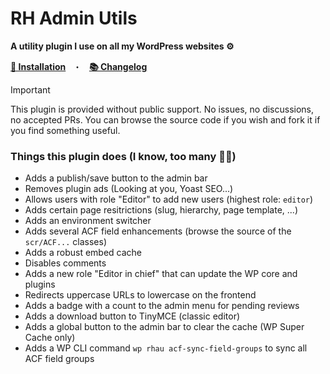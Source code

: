# RH Admin Utils

**A utility plugin I use on all my WordPress websites ⚙️**

[**🔌 Installation**](./INSTALLATION.md) &nbsp;&nbsp;・&nbsp;&nbsp; [**📚 Changelog**](./CHANGELOG.md)

> [!IMPORTANT]
> This plugin is provided without public support. No issues, no discussions, no accepted PRs.
> You can browse the source code if you wish and fork it if you find something useful.

### Things this plugin does (I know, too many 🤷‍♂️)

- Adds a publish/save button to the admin bar
- Removes plugin ads (Looking at you, Yoast SEO...)
- Allows users with role "Editor" to add new users (highest role: `editor`)
- Adds certain page resitrictions (slug, hierarchy, page template, ...)
- Adds an environment switcher
- Adds several ACF field enhancements (browse the source of the `scr/ACF...` classes)
- Adds a robust embed cache
- Disables comments
- Adds a new role "Editor in chief" that can update the WP core and plugins
- Redirects uppercase URLs to lowercase on the frontend
- Adds a badge with a count to the admin menu for pending reviews
- Adds a download button to TinyMCE (classic editor)
- Adds a global button to the admin bar to clear the cache (WP Super Cache only)
- Adds a WP CLI command `wp rhau acf-sync-field-groups` to sync all ACF field groups